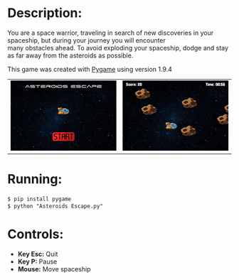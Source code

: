# Description:

You are a space warrior, traveling in search of new discoveries in your spaceship, but during your journey you will encounter <br/>
many obstacles ahead. To avoid exploding your spaceship, dodge and stay as far away from the asteroids as possible. <br/>

This game was created with [Pygame](https://www.pygame.org) using version 1.9.4

|||
| ------------- | ------------- |
|![](photos/image1.png) | ![](photos/image2.png)|

# Running:
```
$ pip install pygame
$ python "Asteroids Escape.py"
```

# Controls:

- **Key Esc:**        Quit <br/>
- **Key P:**          Pause <br/>
- **Mouse:**          Move spaceship <br/>
